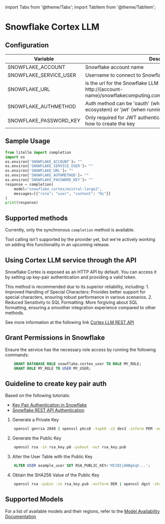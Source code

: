 import Tabs from '@theme/Tabs';
import TabItem from '@theme/TabItem';

# Snowflake Cortex LLM

## Configuration
| Variable         | Description    |
| ---------------- | -------------- |
| SNOWFLAKE_ACCOUNT  | Snowflake account name |
| SNOWFLAKE_SERVICE_USER | Username to connect to Snowflake     |
|SNOWFLAKE_URL|is the url for the Snowflake LLM Service. For example : http://{account-name}/snowflakecomputing.com/api/v2/cortex/inference:complete |
| SNOWFLAKE_AUTHMETHOD    | Auth method can be 'oauth' (when running inside snowflake ecosystem) or 'jwt' (when running otside snowflake, e.g locally)  |
|SNOWFLAKE_PASSWORD_KEY| Only required for JWT authentication. . See guidelines below on how to create the key |

## Sample Usage
```python
from litellm import completion
import os
os.environ['SNOWFLAKE_ACCOUNT']= ""
os.environ['SNOWFLAKE_SERVICE_USER']= ""
os.environ['SNOWFLAKE_URL']= ""
os.environ['SNOWFLAKE_AUTHMETHOD']= ""
os.environ['SNOWFLAKE_PASSWORD_KEY']= ""
response = completion(
    model="snowflake_cortex/mistral-large2",
    messages=[{"role": "user", "content": "Hi"}]
)
print(response)
```

## Supported methods
Currently, only the synchronous `completion` method is available.

Tool calling isn't supported by the provider yet, but we're actively working on adding this functionality in an upcoming release.

## Using Cortex LLM service through the API

Snowflake Cortex is exposed as an HTTP API by default. You can access it by setting up key-pair authentication and providing a valid token.

This method is recommended due to its superior reliability, including:
	1.	Improved Handling of Special Characters: Provides better support for special characters, ensuring robust performance in various scenarios.
	2.	Reduced Sensitivity to SQL Formatting: More forgiving about SQL formatting, ensuring a smoother integration experience compared to other methods.

See more information at the following link [Cortex LLM REST API](https://docs.snowflake.com/en/user-guide/snowflake-cortex/cortex-llm-rest-api)

## Grant Permissions in Snowflake
Ensure the service has the necessary role access by running the following commands:

```sql
    GRANT DATABASE ROLE snowflake.cortex_user TO ROLE MY_ROLE;
    GRANT ROLE MY_ROLE TO USER MY_USER;
```

## Guideline to create key pair auth
Based on the following tutorials:   
- [Key Pair Authentication in Snowflake](https://docs.snowflake.com/en/user-guide/key-pair-auth)   
- [Snowflake REST API Authentication](https://docs.snowflake.com/en/developer-guide/snowflake-rest-api/authentication)   

1. Generate a Private Key  
```bash
    openssl genrsa 2048 | openssl pkcs8 -topk8 -v2 des3 -inform PEM -out rsa_key.p8
```
2. Generate the Public Key  
```bash
    openssl rsa -in rsa_key.p8 -pubout -out rsa_key.pub
```
3. Alter the User Table with the Public Key  
```sql
    ALTER USER example_user SET RSA_PUBLIC_KEY='MIIBIjANBgkqh...';
```
4. Obtain the SHA256 Value of the Public Key  
```bash
    openssl rsa -pubin -in rsa_key.pub -outform DER | openssl dgst -sha256 -binary | openssl enc -base64
```
## Supported Models
For a list of available models and their regions, refer to the [Model Availability Documentation](https://docs.snowflake.com/en/user-guide/snowflake-cortex/cortex-llm-rest-api#model-availability)
